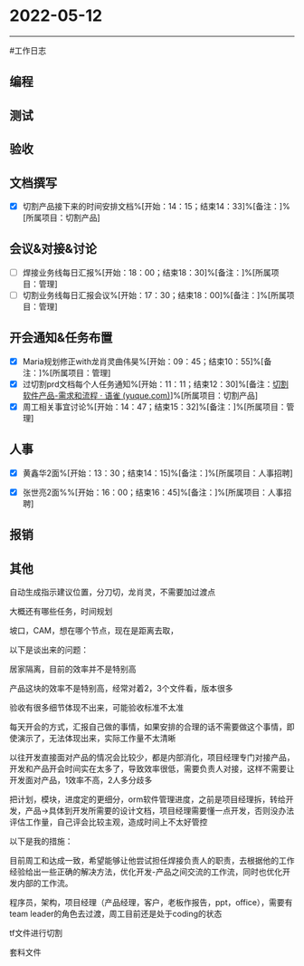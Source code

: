 # 2022-05-12 

---

#工作日志

## 编程



## 测试



## 验收 



## 文档撰写 
- [x] 切割产品接下来的时间安排文档%[开始：14：15；结束14：33]%[备注：]%[所属项目：切割产品]


## 会议&对接&讨论

- [ ] 焊接业务线每日汇报%[开始：18：00；结束18：30]%[备注：]%[所属项目：管理]
- [ ] 切割业务线每日汇报会议%[开始：17：30；结束18：00]%[备注：]%[所属项目：管理]

## 开会通知&任务布置
- [x] Maria规划修正with龙肖灵曲伟昊%[开始：09：45；结束10：55]%[备注：]%[所属项目：管理]
- [x] 过切割prd文档每个人任务通知%[开始：11：11；结束12：30]%[备注：[切割软件产品-需求和流程 · 语雀 (yuque.com)](https://www.yuque.com/u12577157/kb/oxm3gh/edit#d87Xd)]%[所属项目：切割产品]
- [x] 周工相关事宜讨论%[开始：14：47；结束15：32]%[备注：]%[所属项目：管理]

## 人事
- [x] 黄鑫华2面%[开始：13：30；结束14：15]%[备注：]%[所属项目：人事招聘]
- [x] 张世亮2面%%[开始：16：00；结束16：45]%[备注：]%[所属项目：人事招聘]


## 报销



## 其他



自动生成指示建议位置，分刀切，龙肖灵，不需要加过渡点

大概还有哪些任务，时间规划

坡口，CAM，想在哪个节点，现在是距离去取，

以下是谈出来的问题：

居家隔离，目前的效率并不是特别高

产品这块的效率不是特别高，经常对着2，3个文件看，版本很多

验收有很多细节体现不出来，可能验收标准不太准

每天开会的方式，汇报自己做的事情，如果安排的合理的话不需要做这个事情，即使演示了，无法体现出来，实际工作量不太清晰

以往开发直接面对产品的情况会比较少，都是内部消化，项目经理专门对接产品，开发和产品开会时间实在太多了，导致效率很低，需要负责人对接，这样不需要让开发面对产品，1效率不高，2人多分歧多

把计划，模块，进度定的更细分，orm软件管理进度，之前是项目经理拆，转给开发，产品->具体到开发所需要的设计文档，项目经理需要懂一点开发，否则没办法评估工作量，自己评会比较主观，造成时间上不太好管控

以下是我的措施：

目前周工和达成一致，希望能够让他尝试担任焊接负责人的职责，去根据他的工作经验给出一些正确的解决方法，优化开发-产品之间交流的工作流，同时也优化开发内部的工作流。


程序员，架构，项目经理（产品经理，客户，老板作报告，ppt，office），需要有team leader的角色去过渡，周工目前还是处于coding的状态



tf文件进行切割

套料文件










